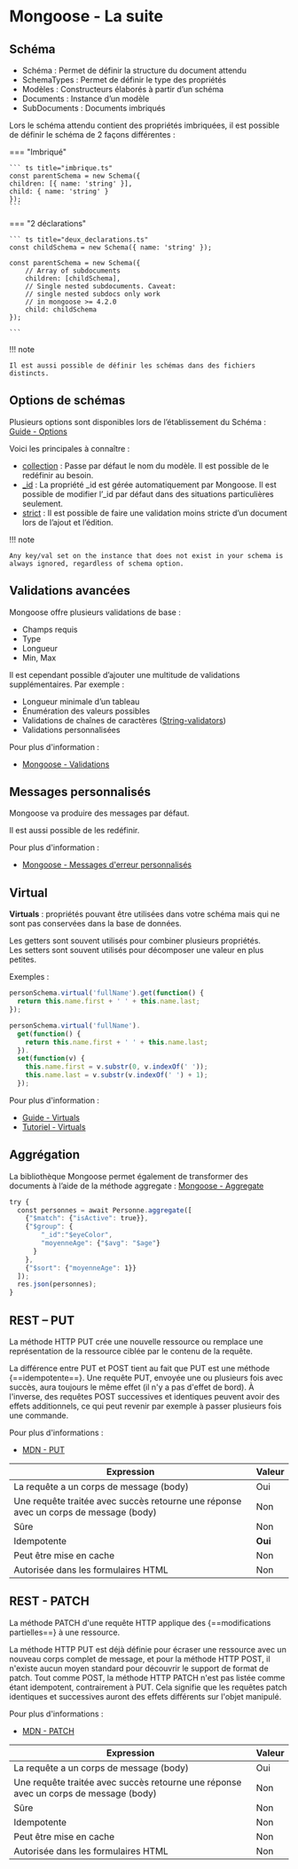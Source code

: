 # Mongoose - La suite  

## Schéma  

- Schéma : Permet de définir la structure du document attendu  
- SchemaTypes : Permet de définir le type des propriétés   
- Modèles : Constructeurs élaborés à partir d’un schéma  
- Documents : Instance d’un modèle  
- SubDocuments : Documents imbriqués  


Lors le schéma attendu contient des propriétés imbriquées, il est possible de définir le schéma de 2 façons différentes :  

=== "Imbriqué"  

    ``` ts title="imbrique.ts"
    const parentSchema = new Schema({ 
    children: [{ name: 'string' }], 
    child: { name: 'string' }
    }); 
    ```

=== "2 déclarations"  

    ``` ts title="deux_declarations.ts"
    const childSchema = new Schema({ name: 'string' });
    
    const parentSchema = new Schema({ 
        // Array of subdocuments 
        children: [childSchema], 
        // Single nested subdocuments. Caveat: 
        // single nested subdocs only work 
        // in mongoose >= 4.2.0 
        child: childSchema
    }); 

    ```

!!! note

    Il est aussi possible de définir les schémas dans des fichiers distincts. 

## Options de schémas  

Plusieurs options sont disponibles lors de l’établissement du Schéma : [Guide - Options](https://mongoosejs.com/docs/guide.html#options)  

Voici les principales à connaître :  

- [collection](https://mongoosejs.com/docs/guide.html#collection) : Passe par défaut le nom du modèle. Il est possible de le redéfinir au besoin.  
- [_id](https://mongoosejs.com/docs/guide.html#_id) : La propriété _id est gérée automatiquement par Mongoose. Il est possible de modifier l’_id par défaut dans des situations particulières seulement.  
- [strict](https://mongoosejs.com/docs/guide.html#strict) : Il est possible de faire une validation moins stricte d’un document lors de l’ajout et l’édition.  

!!! note  

    Any key/val set on the instance that does not exist in your schema is always ignored, regardless of schema option.

## Validations avancées  

Mongoose offre plusieurs validations de base :  

- Champs requis  
- Type  
- Longueur  
- Min, Max  

Il est cependant possible d’ajouter une multitude de validations supplémentaires. Par exemple :   
- Longueur minimale d’un tableau  
- Énumération des valeurs possibles  
- Validations de chaînes de caractères ([String-validators](https://mongoosejs.com/docs/schematypes.html#string-validators))   
- Validations personnalisées  

Pour plus d'information :  

- [Mongoose - Validations](https://mongoosejs.com/docs/validation.html)  

## Messages personnalisés  

Mongoose va produire des messages par défaut.  

Il est aussi possible de les redéfinir.  

Pour plus d'information :  

- [Mongoose - Messages d'erreur personnalisés](https://mongoosejs.com/docs/validation.html#custom-error-messages)  

## Virtual  

__Virtuals__ : propriétés pouvant être utilisées dans votre schéma mais qui ne sont pas conservées dans la base de données.  

Les getters sont souvent utilisés pour combiner plusieurs propriétés.  
Les setters sont souvent utilisés pour décomposer une valeur en plus petites.   

Exemples :  

``` ts title="get_seulement.ts"
personSchema.virtual('fullName').get(function() { 
  return this.name.first + ' ' + this.name.last; 
}); 

```


``` ts title="get_et_set.ts"
personSchema.virtual('fullName'). 
  get(function() { 
    return this.name.first + ' ' + this.name.last; 
  }). 
  set(function(v) { 
    this.name.first = v.substr(0, v.indexOf(' ')); 
    this.name.last = v.substr(v.indexOf(' ') + 1); 
  }); 

```

Pour plus d'information :  

- [Guide - Virtuals](https://mongoosejs.com/docs/guide.html#virtuals)   
- [Tutoriel - Virtuals](https://masteringjs.io/tutorials/mongoose/virtuals)  

## Aggrégation  

La bibliothèque Mongoose permet également de transformer des documents à l’aide de la méthode aggregate : [Mongoose - Aggregate](https://mongoosejs.com/docs/api/aggregate.html)  

``` ts title="aggregations.ts"
try {    
  const personnes = await Personne.aggregate([
    {"$match": {"isActive": true}}, 
    {"$group": {
        "_id":"$eyeColor", 
        "moyenneAge": {"$avg": "$age"}
      }
    }, 
    {"$sort": {"moyenneAge": 1}}
  ]);
  res.json(personnes);
} 

```


## REST – PUT  

La méthode HTTP PUT crée une nouvelle ressource ou remplace une représentation de la ressource ciblée par le contenu de la requête.  

La différence entre PUT et POST tient au fait que PUT est une méthode {==idempotente==}. Une requête PUT, envoyée une ou plusieurs fois avec succès, aura toujours le même effet (il n'y a pas d'effet de bord). À l'inverse, des requêtes POST successives et identiques peuvent avoir des effets additionnels, ce qui peut revenir par exemple à passer plusieurs fois une commande.  

Pour plus d'informations :  

- [MDN - PUT](https://developer.mozilla.org/fr/docs/Web/HTTP/Methods/PUT)  

|Expression|Valeur  
|--|--  
|La requête a un corps de message (body)|Oui  
|Une requête traitée avec succès retourne une réponse avec un corps de message (body)|Non  
|Sûre|Non  
|Idempotente|__Oui__  
|Peut être mise en cache|Non  
|Autorisée dans les formulaires HTML|Non  

## REST - PATCH  

La méthode PATCH d'une requête HTTP applique des {==modifications partielles==} à une ressource.  

La méthode HTTP PUT est déjà définie pour écraser une ressource avec un nouveau corps complet de message, et pour la méthode HTTP POST, il n'existe aucun moyen standard pour découvrir le support de format de patch. Tout comme POST, la méthode HTTP PATCH n'est pas listée comme étant idempotent, contrairement à PUT. Cela signifie que les requêtes patch identiques et successives auront des effets différents sur l'objet manipulé.  

Pour plus d'informations :   

- [MDN - PATCH](https://developer.mozilla.org/fr/docs/Web/HTTP/Methods/PATCH)  

|Expression|Valeur  
|--|--  
|La requête a un corps de message (body)|Oui  
|Une requête traitée avec succès retourne une réponse avec un corps de message (body)|Non  
|Sûre|Non  
|Idempotente|Non  
|Peut être mise en cache|Non  
|Autorisée dans les formulaires HTML|Non  


